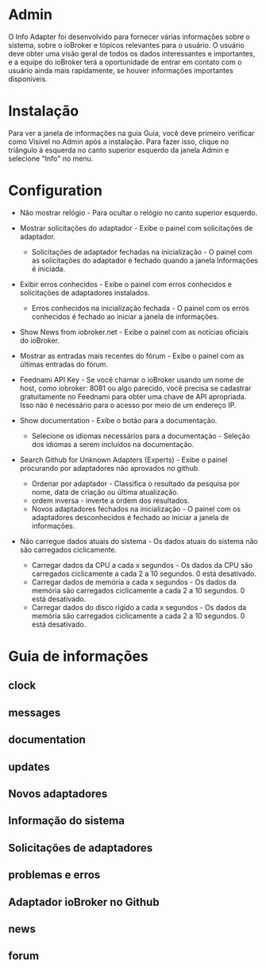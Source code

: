 # Admin

O Info Adapter foi desenvolvido para fornecer várias informações sobre o sistema, sobre o ioBroker e tópicos relevantes para o usuário. O usuário deve obter uma visão geral de todos os dados interessantes e importantes, e a equipe do ioBroker terá a oportunidade de entrar em contato com o usuário ainda mais rapidamente, se houver informações importantes disponíveis.

# Instalação

Para ver a janela de informações na guia Guia, você deve primeiro verificar como Visível no Admin após a instalação. Para fazer isso, clique no triângulo à esquerda no canto superior esquerdo da janela Admin e selecione "Info" no menu.

# Configuration

* Não mostrar relógio - Para ocultar o relógio no canto superior esquerdo.
* Mostrar solicitações do adaptador - Exibe o painel com solicitações de adaptador.
    * Solicitações de adaptador fechadas na inicialização - O painel com as solicitações do adaptador é fechado quando a janela Informações é iniciada.
* Exibir erros conhecidos - Exibe o painel com erros conhecidos e solicitações de adaptadores instalados.
    * Erros conhecidos na inicialização fechada - O painel com os erros conhecidos é fechado ao iniciar a janela de informações.

* Show News from iobroker.net - Exibe o painel com as notícias oficiais do ioBroker.
* Mostrar as entradas mais recentes do fórum - Exibe o painel com as últimas entradas do fórum.
* Feednami API Key - Se você chamar o ioBroker usando um nome de host, como iobroker: 8081 ou algo parecido, você precisa se cadastrar gratuitamente no Feednami para obter uma chave de API apropriada. Isso não é necessário para o acesso por meio de um endereço IP.

* Show documentation - Exibe o botão para a documentação.
    * Selecione os idiomas necessários para a documentação - Seleção dos idiomas a serem incluídos na documentação.

* Search Github for Unknown Adapters (Experts) - Exibe o painel procurando por adaptadores não aprovados no github.
    * Ordenar por adaptador - Classifica o resultado da pesquisa por nome, data de criação ou última atualização.
    * ordem inversa - inverte a ordem dos resultados.
    * Novos adaptadores fechados na inicialização - O painel com os adaptadores desconhecidos é fechado ao iniciar a janela de informações.

* Não carregue dados atuais do sistema - Os dados atuais do sistema não são carregados ciclicamente.
    * Carregar dados da CPU a cada x segundos - Os dados da CPU são carregados ciclicamente a cada 2 a 10 segundos. 0 está desativado.
    * Carregar dados de memória a cada x segundos - Os dados da memória são carregados ciclicamente a cada 2 a 10 segundos. 0 está desativado.
    * Carregar dados do disco rígido a cada x segundos - Os dados da memória são carregados ciclicamente a cada 2 a 10 segundos. 0 está desativado.

# Guia de informações

## clock

## messages

## documentation

## updates

## Novos adaptadores

## Informação do sistema

## Solicitações de adaptadores

## problemas e erros

## Adaptador ioBroker no Github

## news

## forum